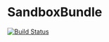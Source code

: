 # SandboxBundle &nbsp; 
[![Build Status](https://travis-ci.org/danrevah/SandboxBundle.svg?branch=master)](https://travis-ci.org/danrevah/SandboxBundle)
